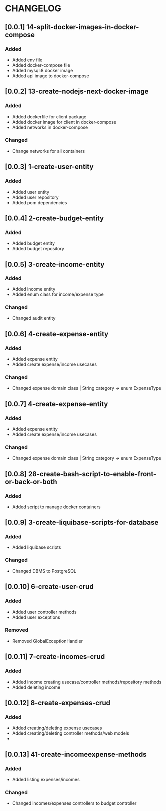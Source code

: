 # CHANGELOG

## [0.0.1] 14-split-docker-images-in-docker-compose
### Added
- Added env file
- Added docker-compose file
- Added mysql:8 docker image
- Added api image to docker-compose

## [0.0.2] 13-create-nodejs-next-docker-image
### Added
- Added dockerfile for client package
- Added docker image for client in docker-compose
- Added networks in docker-compose
### Changed
- Change networks for all containers

## [0.0.3] 1-create-user-entity
### Added
- Added user entity
- Added user repository
- Added pom dependencies

## [0.0.4] 2-create-budget-entity
### Added
- Added budget entity
- Added budget repository

## [0.0.5] 3-create-income-entity
### Added
- Added income entity
- Added enum class for income/expense type
### Changed
- Changed audit entity

## [0.0.6] 4-create-expense-entity
### Added
- Added expense entity
- Added create expense/income usecases
### Changed
- Changed expense domain class |  String category -> enum ExpenseType 

## [0.0.7] 4-create-expense-entity
### Added
- Added expense entity
- Added create expense/income usecases
### Changed
- Changed expense domain class |  String category -> enum ExpenseType 

## [0.0.8] 28-create-bash-script-to-enable-front-or-back-or-both
### Added
- Added script to manage docker containers

## [0.0.9] 3-create-liquibase-scripts-for-database
### Added
- Added liquibase scripts
### Changed
- Changed DBMS to PostgreSQL

## [0.0.10] 6-create-user-crud
### Added
- Added user controller methods
- Added user exceptions
### Removed
- Removed GlobalExceptionHandler

## [0.0.11] 7-create-incomes-crud
### Added
- Added income creating usecase/controller methods/repository methods
- Added deleting income

## [0.0.12] 8-create-expenses-crud
### Added
- Added creating/deleting expense usecases
- Added creating/deleting controller methods/web models
- 
## [0.0.13] 41-create-incomeexpense-methods
### Added
- Added listing expenses/incomes
### Changed
- Changed incomes/expenses controllers to budget controller
